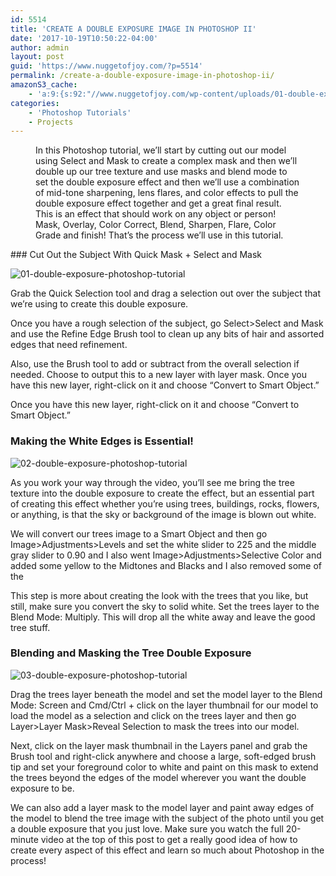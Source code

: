 ```yaml
---
id: 5514
title: 'CREATE A DOUBLE EXPOSURE IMAGE IN PHOTOSHOP II'
date: '2017-10-19T10:50:22-04:00'
author: admin
layout: post
guid: 'https://www.nuggetofjoy.com/?p=5514'
permalink: /create-a-double-exposure-image-in-photoshop-ii/
amazonS3_cache:
    - 'a:9:{s:92:"//www.nuggetofjoy.com/wp-content/uploads/01-double-exposure-photoshop-tutorial1111111111.jpg";a:2:{s:2:"id";s:4:"8647";s:11:"source_type";s:13:"media-library";}s:101:"//www.nuggetofjoy.com/wp-content/uploads/01-double-exposure-photoshop-tutorial-700x50011111111111.jpg";a:2:{s:2:"id";s:4:"8647";s:11:"source_type";s:13:"media-library";}s:130:"//image-control-storage.s3.amazonaws.com/blog-images/2018/01/12140755/01-double-exposure-photoshop-tutorial-700x50011111111111.jpg";a:2:{s:2:"id";s:4:"8647";s:11:"source_type";s:13:"media-library";}s:115:"//www.nuggetofjoy.com/wp-content/uploads/02-double-exposure-photoshop-tutorial111111111111111111111111111111111.jpg";a:2:{s:2:"id";s:4:"8717";s:11:"source_type";s:13:"media-library";}s:124:"//www.nuggetofjoy.com/wp-content/uploads/02-double-exposure-photoshop-tutorial-700x5001111111111111111111111111111111111.jpg";a:2:{s:2:"id";s:4:"8717";s:11:"source_type";s:13:"media-library";}s:153:"//image-control-storage.s3.amazonaws.com/blog-images/2018/01/12140923/02-double-exposure-photoshop-tutorial-700x5001111111111111111111111111111111111.jpg";a:2:{s:2:"id";s:4:"8717";s:11:"source_type";s:13:"media-library";}s:217:"//www.nuggetofjoy.com/wp-content/uploads/03-double-exposure-photoshop-tutorial111111111111111111111111111111111111111111111111211111111111111111111111111111111111111111111111111111111111111111111111111111111111111.jpg";a:2:{s:2:"id";s:4:"9015";s:11:"source_type";s:13:"media-library";}s:226:"//www.nuggetofjoy.com/wp-content/uploads/03-double-exposure-photoshop-tutorial-700x5001111111111111111111111111111111111111111111111111211111111111111111111111111111111111111111111111111111111111111111111111111111111111111.jpg";a:2:{s:2:"id";s:4:"9015";s:11:"source_type";s:13:"media-library";}s:255:"//image-control-storage.s3.amazonaws.com/blog-images/2018/01/12142730/03-double-exposure-photoshop-tutorial-700x5001111111111111111111111111111111111111111111111111211111111111111111111111111111111111111111111111111111111111111111111111111111111111111.jpg";a:2:{s:2:"id";s:4:"9015";s:11:"source_type";s:13:"media-library";}}'
categories:
    - 'Photoshop Tutorials'
    - Projects
---
```


<div class="entry-media"><figure class="video-wrapper"><div class="fluid-width-video-wrapper">In this Photoshop tutorial, we’ll start by cutting out our model using Select and Mask to create a complex mask and then we’ll double up our tree texture and use masks and blend mode to set the double exposure effect and then we’ll use a combination of mid-tone sharpening, lens flares, and color effects to pull the double exposure effect together and get a great final result. This is an effect that should work on any object or person! Mask, Overlay, Color Correct, Blend, Sharpen, Flare, Color Grade and finish! That’s the process we’ll use in this tutorial.</div></figure></div><div class="wrapper"><div class="grids"><div class="grid-8 column-1"><div class="single-box clearfix entry-content">### Cut Out the Subject With Quick Mask + Select and Mask

![01-double-exposure-photoshop-tutorial](https://image-control-storage.s3.amazonaws.com/blog-images/2018/01/12140755/01-double-exposure-photoshop-tutorial-700x50011111111111.jpg)

Grab the Quick Selection tool and drag a selection out over the subject that we’re using to create this double exposure.

Once you have a rough selection of the subject, go Select&gt;Select and Mask and use the Refine Edge Brush tool to clean up any bits of hair and assorted edges that need refinement.

Also, use the Brush tool to add or subtract from the overall selection if needed. Choose to output this to a new layer with layer mask. Once you have this new layer, right-click on it and choose “Convert to Smart Object.”

Once you have this new layer, right-click on it and choose “Convert to Smart Object.”

### Making the White Edges is Essential!

![02-double-exposure-photoshop-tutorial](https://image-control-storage.s3.amazonaws.com/blog-images/2018/01/12140923/02-double-exposure-photoshop-tutorial-700x5001111111111111111111111111111111111.jpg)

As you work your way through the video, you’ll see me bring the tree texture into the double exposure to create the effect, but an essential part of creating this effect whether you’re using trees, buildings, rocks, flowers, or anything, is that the sky or background of the image is blown out white.

We will convert our trees image to a Smart Object and then go Image&gt;Adjustments&gt;Levels and set the white slider to 225 and the middle gray slider to 0.90 and I also went Image&gt;Adjustments&gt;Selective Color and added some yellow to the Midtones and Blacks and I also removed some of the

This step is more about creating the look with the trees that you like, but still, make sure you convert the sky to solid white. Set the trees layer to the Blend Mode: Multiply. This will drop all the white away and leave the good tree stuff.

### Blending and Masking the Tree Double Exposure

![03-double-exposure-photoshop-tutorial](https://image-control-storage.s3.amazonaws.com/blog-images/2018/01/12142730/03-double-exposure-photoshop-tutorial-700x5001111111111111111111111111111111111111111111111111211111111111111111111111111111111111111111111111111111111111111111111111111111111111111.jpg)

Drag the trees layer beneath the model and set the model layer to the Blend Mode: Screen and Cmd/Ctrl + click on the layer thumbnail for our model to load the model as a selection and click on the trees layer and then go Layer&gt;Layer Mask&gt;Reveal Selection to mask the trees into our model.

Next, click on the layer mask thumbnail in the Layers panel and grab the Brush tool and right-click anywhere and choose a large, soft-edged brush tip and set your foreground color to white and paint on this mask to extend the trees beyond the edges of the model wherever you want the double exposure to be.

We can also add a layer mask to the model layer and paint away edges of the model to blend the tree image with the subject of the photo until you get a double exposure that you just love. Make sure you watch the full 20-minute video at the top of this post to get a really good idea of how to create every aspect of this effect and learn so much about Photoshop in the process!

</div></div></div></div>